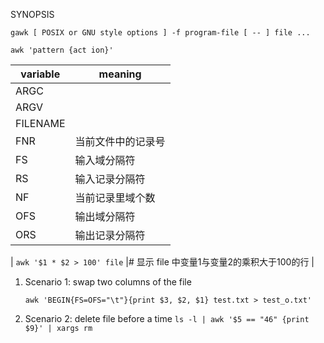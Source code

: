 
SYNOPSIS

`gawk [ POSIX or GNU style options ] -f program-file [ -- ] file ...`

`awk 'pattern {act
ion}'` 


| variable | meaning 
--- | --- 
| ARGC | 
| ARGV | 
| FILENAME | 
| FNR | 当前文件中的记录号
| FS | 输入域分隔符
| RS | 输入记录分隔符
| NF | 当前记录里域个数
| OFS | 输出域分隔符
| ORS | 输出记录分隔符

| `awk '$1 * $2 > 100' file`  |# 显示 file 中变量1与变量2的乘积大于100的行
| 


1.  Scenario 1: swap two columns of the file

    `awk 'BEGIN{FS=OFS="\t"}{print $3, $2, $1} test.txt > test_o.txt'`
2.  Scenario 2: delete file before a time
    `ls -l | awk '$5 == "46" {print $9}' | xargs rm`



